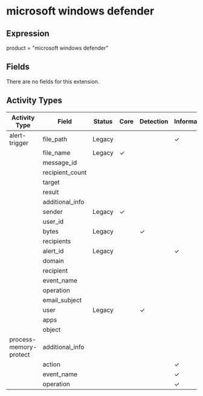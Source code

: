 microsoft windows defender
==========================

Expression
----------

product = "microsoft windows defender"

Fields
------

There are no fields for this extension.

Activity Types
--------------

| Activity Type          | Field           | Status | Core     | Detection | Informational |
| ---------------------- | --------------- | ------ | -------- | --------- | ------------- |
| alert-trigger          | file_path       | Legacy |          |           | &#10003;      |
|                        | file_name       | Legacy | &#10003; |           |               |
|                        | message_id      |        |          |           |               |
|                        | recipient_count |        |          |           |               |
|                        | target          |        |          |           |               |
|                        | result          |        |          |           |               |
|                        | additional_info |        |          |           |               |
|                        | sender          | Legacy | &#10003; |           |               |
|                        | user_id         |        |          |           |               |
|                        | bytes           | Legacy |          | &#10003;  |               |
|                        | recipients      |        |          |           |               |
|                        | alert_id        | Legacy |          |           | &#10003;      |
|                        | domain          |        |          |           |               |
|                        | recipient       |        |          |           |               |
|                        | event_name      |        |          |           |               |
|                        | operation       |        |          |           |               |
|                        | email_subject   |        |          |           |               |
|                        | user            | Legacy |          | &#10003;  |               |
|                        | apps            |        |          |           |               |
|                        | object          |        |          |           |               |
| process-memory-protect | additional_info |        |          |           |               |
|                        | action          |        |          |           | &#10003;      |
|                        | event_name      |        |          |           | &#10003;      |
|                        | operation       |        |          |           | &#10003;      |

